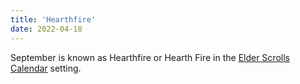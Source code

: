 ```yaml
---
title: 'Hearthfire'
date: 2022-04-18
---
```


September is known as Hearthfire or Hearth Fire in the
[Elder Scrolls Calendar](/seeds/calendar/) setting.
